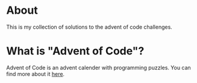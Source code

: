 # About

This is my collection of solutions to the advent of code challenges.

# What is "Advent of Code"?

Advent of Code is an advent calender with programming puzzles. You can find more about it [here](https://adventofcode/about).
